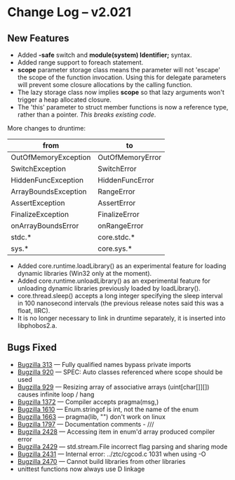 # Change Log &ndash; v2.021

## New Features

* Added **-safe** switch and **module(system) Identifier;** syntax.
* Added range support to foreach statement.
* **scope** parameter storage class means the parameter will not 'escape' the
  scope of the function invocation. Using this for delegate parameters will
  prevent some closure allocations by the calling function.
* The lazy storage class now implies **scope** so that lazy arguments won't
  trigger a heap allocated closure.
* The 'this' parameter to struct member functions is now a reference type,
  rather than a pointer. *This breaks existing code*.

More changes to druntime:

<table class="change-table">
<thead>
    <tr>
        <th>from</th>
        <th>to</th>
    </tr>
</thead>
<tbody>
    <tr>
        <td>OutOfMemoryException</td>
        <td>OutOfMemoryError</td>
    </tr>
    <tr>
        <td>SwitchException</td>
        <td>SwitchError</td>
    </tr>
    <tr>
        <td>HiddenFuncException</td>
        <td>HiddenFuncError</td>
    </tr>
    <tr>
        <td>ArrayBoundsException</td>
        <td>RangeError</td>
    </tr>
    <tr>
        <td>AssertException</td>
        <td>AssertError</td>
    </tr>
    <tr>
        <td>FinalizeException</td>
        <td>FinalizeError</td>
    </tr>
    <tr>
        <td>onArrayBoundsError</td>
        <td>onRangeError</td>
    </tr>
    <tr>
        <td>stdc.*</td>
        <td>core.stdc.*</td>
    </tr>
    <tr>
        <td>sys.*</td>
        <td>core.sys.*</td>
    </tr>
</tbody>
</table>

* Added core.runtime.loadLibrary() as an experimental feature
  for loading dynamic libraries (Win32 only at the moment).
* Added core.runtime.unloadLibrary() as an experimental feature
  for unloading dynamic libraries previously loaded by loadLibrary().
* core.thread.sleep() accepts a long integer specifying the sleep interval in
  100 nanosecond intervals (the previous release notes said this was a float,
  IIRC).
* It is no longer necessary to link in druntime separately, it is inserted
  into libphobos2.a.

## Bugs Fixed

* [Bugzilla 313](/bug/313) &mdash; Fully qualified names bypass private imports
* [Bugzilla 920](/bug/920) &mdash; SPEC: Auto classes referenced where scope should be used
* [Bugzilla 929](/bug/929) &mdash; Resizing array of associative arrays (uint[char[]][]) causes infinite loop / hang
* [Bugzilla 1372](/bug/1372) &mdash; Compiler accepts pragma(msg,)
* [Bugzilla 1610](/bug/1610) &mdash; Enum.stringof is int, not the name of the enum
* [Bugzilla 1663](/bug/1663) &mdash; pragma(lib, "") don't work on linux
* [Bugzilla 1797](/bug/1797) &mdash; Documentation comments - ///
* [Bugzilla 2428](/bug/2428) &mdash; Accessing item in enum'd array produced compiler error
* [Bugzilla 2429](/bug/2429) &mdash; std.stream.File incorrect flag parsing and sharing mode
* [Bugzilla 2431](/bug/2431) &mdash; Internal error: ../ztc/cgcod.c 1031 when using -O
* [Bugzilla 2470](/bug/2470) &mdash; Cannot build libraries from other libraries
* unittest functions now always use D linkage
